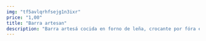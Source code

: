 ```yaml
---
img: "tf5avlqrhfsejg1n3ixr"
price: "1,00"
title: "Barra artesan"
description: "Barra artesá cocida en forno de leña, crocante por fóra e tenra por dentro, cun delicioso aroma a tradición."
---
```

